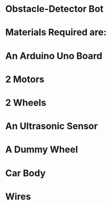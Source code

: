 # Obstacle-Detector Bot
# Materials Required are:
# An Arduino Uno Board
# 2 Motors
# 2 Wheels
# An Ultrasonic Sensor
# A Dummy Wheel
# Car Body
# Wires
